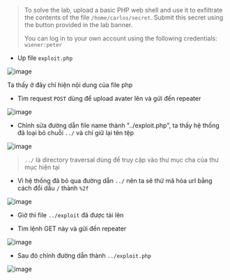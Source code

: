 >To solve the lab, upload a basic PHP web shell and use it to exfiltrate the contents of the file `/home/carlos/secret`. Submit this secret using the button provided in the lab banner.
>
>You can log in to your own account using the following credentials: `wiener:peter`

- Up file `exploit.php`

![image](https://github.com/user-attachments/assets/33830008-d520-4e69-a6ef-5646b7070061)

Ta thấy ở đây chỉ hiện nội dung của file php

- Tìm request `POST` dùng để upload avater lên và gửi đến repeater

![image](https://github.com/user-attachments/assets/7658182f-d2ce-400e-90cb-9879f9b2199c)

- Chỉnh sửa đường dẫn file name thành "../exploit.php", ta thấy hệ thống đã loại bỏ chuỗi `../` và chỉ giữ lại tên tệp

![image](https://github.com/user-attachments/assets/b38e6d64-d5ac-46e5-b042-7c5a90336bd4)

> `../` là directory traversal dùng để truy cập vào thư mục cha của thư mục hiện tại

- Vì hệ thống đã bỏ qua đường dẫn `../` nên ta sẽ thử mã hóa url bằng cách đổi dấu `/` thành `%2f`

![image](https://github.com/user-attachments/assets/c43786ac-be5e-4aa2-93f2-1588d38d7601)

- Giờ thì file `../exploit` đã được tải lên

- Tìm lệnh GET này và gửi đến repeater

![image](https://github.com/user-attachments/assets/fca8949b-6071-41d5-84b4-395ce4ab92bf)

- Sau đó chỉnh đường dẫn thành `../exploit.php`

![image](https://github.com/user-attachments/assets/34eced53-c357-49d4-93e3-b51f4c76e906)


  
